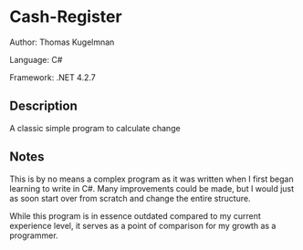 # Cash-Register
Author: Thomas Kugelmnan

Language: C#

Framework: .NET 4.2.7

## Description
A classic simple program to calculate change

## Notes
This is by no means a complex program as it was written when I first began learning to write in C#. Many improvements could be made, but I would just as soon start over from scratch and change the entire structure.

While this program is in essence outdated compared to my current experience level, it serves as a point of comparison for my growth as a programmer.
